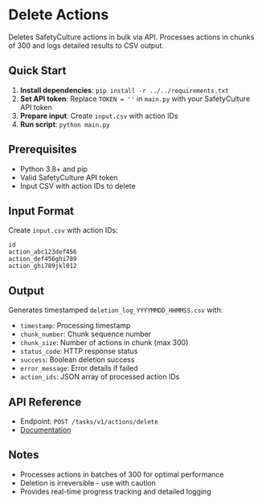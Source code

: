 # Delete Actions

Deletes SafetyCulture actions in bulk via API. Processes actions in chunks of 300 and logs detailed results to CSV output.

## Quick Start

1. **Install dependencies**: `pip install -r ../../requirements.txt`
2. **Set API token**: Replace `TOKEN = ''` in `main.py` with your SafetyCulture API token
3. **Prepare input**: Create `input.csv` with action IDs
4. **Run script**: `python main.py`

## Prerequisites

- Python 3.8+ and pip
- Valid SafetyCulture API token
- Input CSV with action IDs to delete

## Input Format

Create `input.csv` with action IDs:
```csv
id
action_abc123def456
action_def456ghi789
action_ghi789jkl012
```

## Output

Generates timestamped `deletion_log_YYYYMMDD_HHMMSS.csv` with:
- `timestamp`: Processing timestamp
- `chunk_number`: Chunk sequence number
- `chunk_size`: Number of actions in chunk (max 300)
- `status_code`: HTTP response status
- `success`: Boolean deletion success
- `error_message`: Error details if failed
- `action_ids`: JSON array of processed action IDs

## API Reference

- Endpoint: `POST /tasks/v1/actions/delete`
- [Documentation](https://developer.safetyculture.com/reference/)

## Notes

- Processes actions in batches of 300 for optimal performance
- Deletion is irreversible - use with caution
- Provides real-time progress tracking and detailed logging
